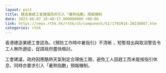 ```yaml
---
layout: post
title: 建造業總工會建議政府引入「暑熱指數」預報機制
date: 2023-06-07 18:40:17.000000000 +08:00
link: https://news.rthk.hk/rthk/ch/component/k2/1703914-20230607.htm
categories: rthk
---
```


香港建造業總工會認為，《預防工作時中暑指引》不清晰 ，短暫發出與取消警告令工人無所適從，促請政府盡快檢討。

工會建議，政府因應酷熱天氣制定合理施工期，避免工人因趕工而未能按指引休息，同時亦要求引入「暑熱指數」預報機制。
